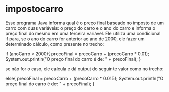 # impostocarro
Esse programa Java informa qual é o preço final baseado no imposto de um carro com duas variáveis: o preço do carro e o ano do carro e informa o preço final do mesmo em uma terceira variável. Ele utiliza uma condicional if para, se o ano do carro for anterior ao ano de 2000, ele fazer um determinado cálculo, como presente no trecho: 

if (anoCarro < 2000){
            precoFinal = precoCarro + (precoCarro * 0.01);
            System.out.println("O preço final do carro é de: " + precoFinal);
        }

se não for o caso, ele calcula e dá output do seguinte valor como no trecho:

else{
            precoFinal = precoCarro + (precoCarro * 0.015);
            System.out.println("O preço final do carro é de: " + precoFinal);
            }
